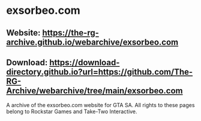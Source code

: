 # exsorbeo.com

## Website: https://the-rg-archive.github.io/webarchive/exsorbeo.com

## Download: https://download-directory.github.io?url=https://github.com/The-RG-Archive/webarchive/tree/main/exsorbeo.com

A archive of the exsorbeo.com website for GTA SA.
All rights to these pages belong to Rockstar Games and Take-Two Interactive.
